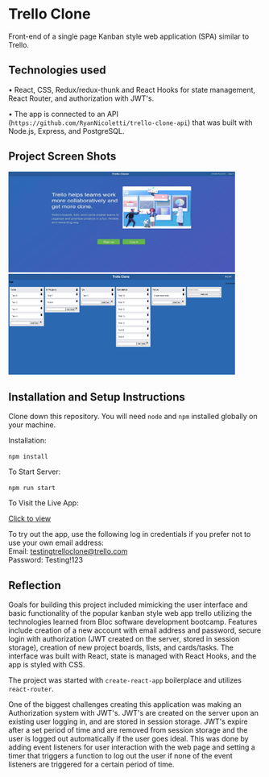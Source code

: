 # Trello Clone

Front-end of a single page Kanban style web application (SPA) similar to Trello.

## Technologies used 

• React, CSS, Redux/redux-thunk and React Hooks for state management, React Router, and authorization with JWT's.

• The app is connected to an API (`https://github.com/RyanNicoletti/trello-clone-api`) that was built with Node.js, Express, and         PostgreSQL.

## Project Screen Shots

<img src="images/landing.jpg" alt='home page' width=450 height=200>

<img src="images/boardpage.jpg" alt='main board page' width=450 height=200>

## Installation and Setup Instructions

Clone down this repository. You will need `node` and `npm` installed globally on your machine.

Installation:

`npm install`

To Start Server:

`npm run start`

To Visit the Live App:

[Click to view](https://trello-clone-mu.vercel.app)

To try out the app, use the following log in credentials if you prefer not to use your own email address: <br />
Email: testingtrelloclone@trello.com <br />
Password: Testing!123

## Reflection

Goals for building this project included mimicking the user interface and basic functionality of the popular kanban style web app trello utilizing the technologies learned from Bloc software development bootcamp. Features include creation of a new account with email address and password, secure login with authorization (JWT created on the server, stored in session storage), creation of new project boards, lists, and cards/tasks. The interface was built with React, state is managed with React Hooks, and the app is styled with CSS.

The project was started with `create-react-app` boilerplace and utilizes `react-router`.

One of the biggest challenges creating this application was making an Authorization system with JWT's. JWT's are created on the server upon an existing user logging in, and are stored in session storage. JWT's expire after a set period of time and are removed from session storage and the user is logged out automatically if the user goes ideal. This was done by adding event listeners for user interaction with the web page and setting a timer that triggers a function to log out the user if none of the event listeners are triggered for a certain period of time.
